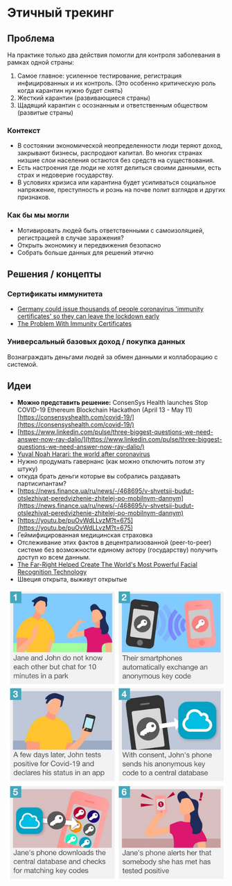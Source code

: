 # Этичный трекинг

## **Проблема**

На практике только два действия помогли для контроля заболевания в рамках одной страны:

1. Самое главное: усиленное тестирование, регистрация инфицированных и их контроль. \(Это особенно критическую роль когда карантин нужно будет снять\)
2. Жесткий карантин \(развивающиеся страны\)
3. Щадящий карантин с осознанным и ответственным обществом \(развитые страны\)

### Контекст

* В состоянии экономической неопределенности люди теряют доход, закрывают бизнесы, распродают капитал. Во многих странах низшие слои населения остаются без средств на существования.
*  Есть настроения где люди не хотят делиться своими данными, есть страх и недоверие государству.
* В условиях кризиса или карантина будет усиливаться социальное напряжение, преступность и рознь на почве полит взглядов и других признаков.

### Как бы мы могли

* Мотивировать людей быть ответственными с самоизоляцией, регистрацией в случае заражения?
* Открыть экономику и передвижения безопасно
* Собрать больше данных для решений этично

## **Решения / концепты**

### Сертификаты иммунитета

* [Germany could issue thousands of people coronavirus 'immunity certificates' so they can leave the lockdown early](https://www.businessinsider.com/coronavirus-germany-covid-19-immunity-certificates-testing-social-distancing-lockdown-2020-3)
* [The Problem With Immunity Certificates](https://www.bloomberg.com/news/articles/2020-04-09/there-s-a-big-problem-with-coronavirus-immunity-certificates)

### Универсальный базовых доход / покупка данных

Вознаграждать деньгами людей за обмен данными и коллаборацию с системой.

## **Идеи**

* **Можно представить решение:** ConsenSys Health launches Stop COVID-19 Ethereum Blockchain Hackathon \(April 13 - May 11\) [https://consensyshealth.com/covid-19/](https://consensyshealth.com/covid-19/)
* [https://www.linkedin.com/pulse/three-biggest-questions-we-need-answer-now-ray-dalio/](https://www.linkedin.com/pulse/three-biggest-questions-we-need-answer-now-ray-dalio/)
* [Yuval Noah Harari: the world after coronavirus](https://www.ft.com/content/19d90308-6858-11ea-a3c9-1fe6fedcca75)
* Нужно продумать гавернанс \(как можно отключить потом эту штуку\)
* откуда брать деньги которые вы собрались раздавать партисипантам?
* [https://news.finance.ua/ru/news/-/468695/v-shvetsii-budut-otslezhivat-peredvizhenie-zhitelej-po-mobilnym-dannym](https://news.finance.ua/ru/news/-/468695/v-shvetsii-budut-otslezhivat-peredvizhenie-zhitelej-po-mobilnym-dannym)
* [https://youtu.be/puOvWdLLvzM?t=675](https://youtu.be/puOvWdLLvzM?t=675)
* Геймифицированная медицинская страховка
* Отслеживание этих фактов в децентрализованной \(peer-to-peer\) системе без возможности единому актору \(государству\) получить доступ ко всем данным.
* [The Far-Right Helped Create The World's Most Powerful Facial Recognition Technology](https://www.huffingtonpost.ca/entry/clearview-ai-facial-recognition-alt-right_n_5e7d028bc5b6cb08a92a5c48?ri18n=true)
* Швеция открыта, выживут открытые

![](../../.gitbook/assets/image%20%2814%29.png)

